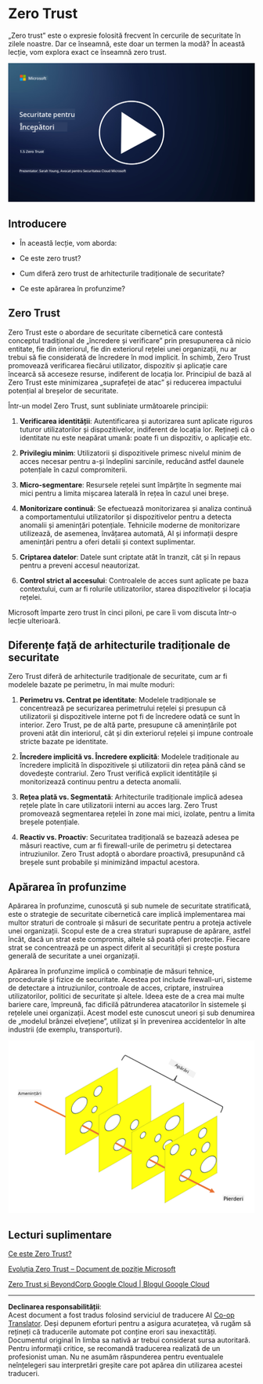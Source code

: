 <!--
CO_OP_TRANSLATOR_METADATA:
{
  "original_hash": "75f77f972d2233c584f87c1eb96c983b",
  "translation_date": "2025-09-03T23:50:02+00:00",
  "source_file": "1.5 Zero trust.md",
  "language_code": "ro"
}
-->
# Zero Trust

„Zero trust” este o expresie folosită frecvent în cercurile de securitate în zilele noastre. Dar ce înseamnă, este doar un termen la modă? În această lecție, vom explora exact ce înseamnă zero trust.

[![Urmărește videoclipul](../../translated_images/1-5_placeholder.36b707a8de54c96991f42d1e0a5979771993f470834d818e581c8de8c447bc5b.ro.png)](https://learn-video.azurefd.net/vod/player?id=ee1551cc-e7a5-4db6-a897-c286abe68a69)

## Introducere

 - În această lecție, vom aborda:
   
   
 - Ce este zero trust?

   
  

 - Cum diferă zero trust de arhitecturile tradiționale de securitate?

   
   

 - Ce este apărarea în profunzime?

## Zero Trust

Zero Trust este o abordare de securitate cibernetică care contestă conceptul tradițional de „încredere și verificare” prin presupunerea că nicio entitate, fie din interiorul, fie din exteriorul rețelei unei organizații, nu ar trebui să fie considerată de încredere în mod implicit. În schimb, Zero Trust promovează verificarea fiecărui utilizator, dispozitiv și aplicație care încearcă să acceseze resurse, indiferent de locația lor. Principiul de bază al Zero Trust este minimizarea „suprafeței de atac” și reducerea impactului potențial al breșelor de securitate.

Într-un model Zero Trust, sunt subliniate următoarele principii:

1. **Verificarea identității**: Autentificarea și autorizarea sunt aplicate riguros tuturor utilizatorilor și dispozitivelor, indiferent de locația lor. Rețineți că o identitate nu este neapărat umană: poate fi un dispozitiv, o aplicație etc.

2. **Privilegiu minim**: Utilizatorii și dispozitivele primesc nivelul minim de acces necesar pentru a-și îndeplini sarcinile, reducând astfel daunele potențiale în cazul compromiterii.

3. **Micro-segmentare**: Resursele rețelei sunt împărțite în segmente mai mici pentru a limita mișcarea laterală în rețea în cazul unei breșe.

4. **Monitorizare continuă**: Se efectuează monitorizarea și analiza continuă a comportamentului utilizatorilor și dispozitivelor pentru a detecta anomalii și amenințări potențiale. Tehnicile moderne de monitorizare utilizează, de asemenea, învățarea automată, AI și informații despre amenințări pentru a oferi detalii și context suplimentar.

5. **Criptarea datelor**: Datele sunt criptate atât în tranzit, cât și în repaus pentru a preveni accesul neautorizat.

6. **Control strict al accesului**: Controalele de acces sunt aplicate pe baza contextului, cum ar fi rolurile utilizatorilor, starea dispozitivelor și locația rețelei.

Microsoft împarte zero trust în cinci piloni, pe care îi vom discuta într-o lecție ulterioară.

## Diferențe față de arhitecturile tradiționale de securitate

Zero Trust diferă de arhitecturile tradiționale de securitate, cum ar fi modelele bazate pe perimetru, în mai multe moduri:

1. **Perimetru vs. Centrat pe identitate**: Modelele tradiționale se concentrează pe securizarea perimetrului rețelei și presupun că utilizatorii și dispozitivele interne pot fi de încredere odată ce sunt în interior. Zero Trust, pe de altă parte, presupune că amenințările pot proveni atât din interiorul, cât și din exteriorul rețelei și impune controale stricte bazate pe identitate.

2. **Încredere implicită vs. Încredere explicită**: Modelele tradiționale au încredere implicită în dispozitivele și utilizatorii din rețea până când se dovedește contrariul. Zero Trust verifică explicit identitățile și monitorizează continuu pentru a detecta anomalii.

3. **Rețea plată vs. Segmentată**: Arhitecturile tradiționale implică adesea rețele plate în care utilizatorii interni au acces larg. Zero Trust promovează segmentarea rețelei în zone mai mici, izolate, pentru a limita breșele potențiale.

4. **Reactiv vs. Proactiv**: Securitatea tradițională se bazează adesea pe măsuri reactive, cum ar fi firewall-urile de perimetru și detectarea intruziunilor. Zero Trust adoptă o abordare proactivă, presupunând că breșele sunt probabile și minimizând impactul acestora.

## Apărarea în profunzime

Apărarea în profunzime, cunoscută și sub numele de securitate stratificată, este o strategie de securitate cibernetică care implică implementarea mai multor straturi de controale și măsuri de securitate pentru a proteja activele unei organizații. Scopul este de a crea straturi suprapuse de apărare, astfel încât, dacă un strat este compromis, altele să poată oferi protecție. Fiecare strat se concentrează pe un aspect diferit al securității și crește postura generală de securitate a unei organizații.

Apărarea în profunzime implică o combinație de măsuri tehnice, procedurale și fizice de securitate. Acestea pot include firewall-uri, sisteme de detectare a intruziunilor, controale de acces, criptare, instruirea utilizatorilor, politici de securitate și altele. Ideea este de a crea mai multe bariere care, împreună, fac dificilă pătrunderea atacatorilor în sistemele și rețelele unei organizații. Acest model este cunoscut uneori și sub denumirea de „modelul brânzei elvețiene”, utilizat și în prevenirea accidentelor în alte industrii (de exemplu, transporturi).

![imagine](../../translated_images/swisscheese.dc1f2a129515c5af146d3fe0b5e69305e16bfb7ae348d0e4d59a02ada9f5e92b.ro.png)

## Lecturi suplimentare

[Ce este Zero Trust?](https://learn.microsoft.com/security/zero-trust/zero-trust-overview?WT.mc_id=academic-96948-sayoung)

[Evoluția Zero Trust – Document de poziție Microsoft](https://query.prod.cms.rt.microsoft.com/cms/api/am/binary/RWJJdT?WT.mc_id=academic-96948-sayoung)

[Zero Trust și BeyondCorp Google Cloud | Blogul Google Cloud](https://cloud.google.com/blog/topics/developers-practitioners/zero-trust-and-beyondcorp-google-cloud)

---

**Declinarea responsabilității**:  
Acest document a fost tradus folosind serviciul de traducere AI [Co-op Translator](https://github.com/Azure/co-op-translator). Deși depunem eforturi pentru a asigura acuratețea, vă rugăm să rețineți că traducerile automate pot conține erori sau inexactități. Documentul original în limba sa nativă ar trebui considerat sursa autoritară. Pentru informații critice, se recomandă traducerea realizată de un profesionist uman. Nu ne asumăm răspunderea pentru eventualele neînțelegeri sau interpretări greșite care pot apărea din utilizarea acestei traduceri.